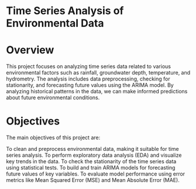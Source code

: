 # Time Series Analysis of Environmental Data

# Overview
This project focuses on analyzing time series data related to various environmental factors such as rainfall, groundwater depth, temperature, and hydrometry. The analysis includes data preprocessing, checking for stationarity, and forecasting future values using the ARIMA model. By analyzing historical patterns in the data, we can make informed predictions about future environmental conditions.

# Objectives
The main objectives of this project are:

To clean and preprocess environmental data, making it suitable for time series analysis.
To perform exploratory data analysis (EDA) and visualize key trends in the data.
To check the stationarity of the time series data using statistical tests.
To build and train ARIMA models for forecasting future values of key variables.
To evaluate model performance using error metrics like Mean Squared Error (MSE) and Mean Absolute Error (MAE).
